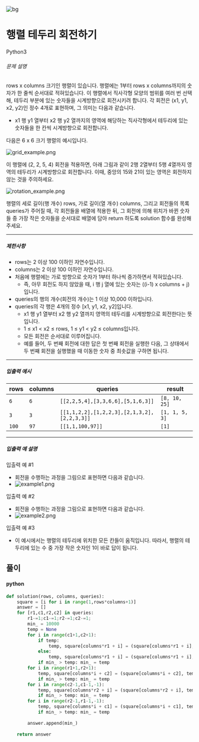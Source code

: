 ![bg](#1E3F66)

# 행렬 테두리 회전하기

Python3 

###### 문제 설명

rows x columns 크기인 행렬이 있습니다. 행렬에는 1부터 rows x columns까지의 숫자가 한 줄씩 순서대로 적혀있습니다. 이 행렬에서 직사각형 모양의 범위를 여러 번 선택해, 테두리 부분에 있는 숫자들을 시계방향으로 회전시키려 합니다. 각 회전은 (x1, y1, x2, y2)인 정수 4개로 표현하며, 그 의미는 다음과 같습니다.

-   x1 행 y1 열부터 x2 행 y2 열까지의 영역에 해당하는 직사각형에서 테두리에 있는 숫자들을 한 칸씩 시계방향으로 회전합니다.

다음은 6 x 6 크기 행렬의 예시입니다.

![grid_example.png](https://grepp-programmers.s3.ap-northeast-2.amazonaws.com/files/ybm/4c3c0fab-11f4-43b6-b290-6f4017e9379f/grid_example.png)

이 행렬에 (2, 2, 5, 4) 회전을 적용하면, 아래 그림과 같이 2행 2열부터 5행 4열까지 영역의 테두리가 시계방향으로 회전합니다. 이때, 중앙의 15와 21이 있는 영역은 회전하지 않는 것을 주의하세요.

![rotation_example.png](https://grepp-programmers.s3.ap-northeast-2.amazonaws.com/files/ybm/962df137-5c71-4091-ad9f-8e322910c1ab/rotation_example.png)

행렬의 세로 길이(행 개수) rows, 가로 길이(열 개수) columns, 그리고 회전들의 목록 queries가 주어질 때, 각 회전들을 배열에 적용한 뒤, 그 회전에 의해 위치가 바뀐 숫자들 중 가장 작은 숫자들을 순서대로 배열에 담아 return 하도록 solution 함수를 완성해주세요.

* * * * *

##### 제한사항

-   rows는 2 이상 100 이하인 자연수입니다.
-   columns는 2 이상 100 이하인 자연수입니다.
-   처음에 행렬에는 가로 방향으로 숫자가 1부터 하나씩 증가하면서 적혀있습니다.
    -   즉, 아무 회전도 하지 않았을 때, i 행 j 열에 있는 숫자는 ((i-1) x columns + j)입니다.
-   queries의 행의 개수(회전의 개수)는 1 이상 10,000 이하입니다.
-   queries의 각 행은 4개의 정수 [x1, y1, x2, y2]입니다.
    -   x1 행 y1 열부터 x2 행 y2 열까지 영역의 테두리를 시계방향으로 회전한다는 뜻입니다.
    -   1 ≤ x1 < x2 ≤ rows, 1 ≤ y1 < y2 ≤ columns입니다.
    -   모든 회전은 순서대로 이루어집니다.
    -   예를 들어, 두 번째 회전에 대한 답은 첫 번째 회전을 실행한 다음, 그 상태에서 두 번째 회전을 실행했을 때 이동한 숫자 중 최솟값을 구하면 됩니다.

* * * * *

##### 입출력 예시

| rows | columns | queries | result |
| --- | --- | --- | --- |
| `6` | `6` | `[[2,2,5,4],[3,3,6,6],[5,1,6,3]]` | `[8, 10, 25]` |
| `3` | `3` | `[[1,1,2,2],[1,2,2,3],[2,1,3,2],[2,2,3,3]]` | `[1, 1, 5, 3]` |
| `100` | `97` | `[[1,1,100,97]]` | `[1]` |

* * * * *

##### 입출력 예 설명

입출력 예 #1

-   회전을 수행하는 과정을 그림으로 표현하면 다음과 같습니다.
-   ![example1.png](https://grepp-programmers.s3.ap-northeast-2.amazonaws.com/files/ybm/8c8cdd84-d0ec-4b9d-bdf7-f100d0098c5e/example1.png)

입출력 예 #2

-   회전을 수행하는 과정을 그림으로 표현하면 다음과 같습니다.
-   ![example2.png](https://grepp-programmers.s3.ap-northeast-2.amazonaws.com/files/ybm/e3fce2bf-9da9-41e4-926a-5d19b4f31188/example2.png)

입출력 예 #3

-   이 예시에서는 행렬의 테두리에 위치한 모든 칸들이 움직입니다. 따라서, 행렬의 테두리에 있는 수 중 가장 작은 숫자인 1이 바로 답이 됩니다.


## 풀이

#### python  
```python
def solution(rows, columns, queries):
    square = [i for i in range(1,rows*columns+1)]
    answer = []
    for [r1,c1,r2,c2] in queries:
        r1-=1;c1-=1;r2-=1;c2-=1;
        min_ = 10000
        temp = None
        for i in range(c1+1,c2+1):
            if temp:
                temp, square[columns*r1 + i] = (square[columns*r1 + i], temp)
            else:
                temp, square[columns*r1 + i] = (square[columns*r1 + i], square[columns*r1 + i - 1])
            if min_ > temp: min_ = temp
        for i in range(r1+1,r2+1):
            temp, square[columns*i + c2] = (square[columns*i + c2], temp)
            if min_ > temp: min_ = temp    
        for i in range(c2-1,c1-1,-1):
            temp, square[columns*r2 + i] = (square[columns*r2 + i], temp)
            if min_ > temp: min_ = temp
        for i in range(r2-1,r1-1,-1):
            temp, square[columns*i + c1] = (square[columns*i + c1], temp)
            if min_ > temp: min_ = temp
        
        answer.append(min_)
        
    return answer
```